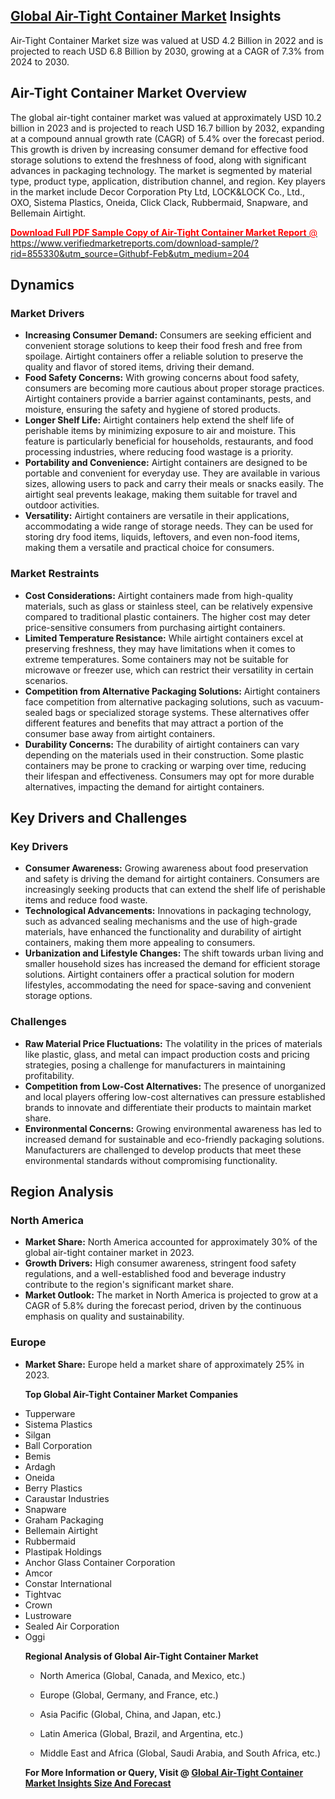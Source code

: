 <h2><a href="https://www.verifiedmarketreports.com/download-sample/?rid=855330&amp;utm_source=Githubf&amp;utm_medium=204" target="_blank">Global Air-Tight Container Market</a> Insights</h2><p>Air-Tight Container Market size was valued at USD 4.2 Billion in 2022 and is projected to reach USD 6.8 Billion by 2030, growing at a CAGR of 7.3% from 2024 to 2030.</p><p> <h2>Air-Tight Container Market Overview</h2> <p>The global air-tight container market was valued at approximately USD 10.2 billion in 2023 and is projected to reach USD 16.7 billion by 2032, expanding at a compound annual growth rate (CAGR) of 5.4% over the forecast period. This growth is driven by increasing consumer demand for effective food storage solutions to extend the freshness of food, along with significant advances in packaging technology. The market is segmented by material type, product type, application, distribution channel, and region. Key players in the market include Decor Corporation Pty Ltd, LOCK&LOCK Co., Ltd., OXO, Sistema Plastics, Oneida, Click Clack, Rubbermaid, Snapware, and Bellemain Airtight. </p> <p><a href="#"><p><span class=""><span style="color: #ff0000;"><strong>Download Full PDF Sample Copy of Air-Tight Container Market Report</strong> @ </span><a href="https://www.verifiedmarketreports.com/download-sample/?rid=855330&amp;utm_source=Githubf-Feb&amp;utm_medium=204" target="_blank">https://www.verifiedmarketreports.com/download-sample/?rid=855330&amp;utm_source=Githubf-Feb&amp;utm_medium=204</a></span></p></a></p> <h2>Dynamics</h2> <h3>Market Drivers</h3> <ul> <li><strong>Increasing Consumer Demand:</strong> Consumers are seeking efficient and convenient storage solutions to keep their food fresh and free from spoilage. Airtight containers offer a reliable solution to preserve the quality and flavor of stored items, driving their demand. </li> <li><strong>Food Safety Concerns:</strong> With growing concerns about food safety, consumers are becoming more cautious about proper storage practices. Airtight containers provide a barrier against contaminants, pests, and moisture, ensuring the safety and hygiene of stored products. </li> <li><strong>Longer Shelf Life:</strong> Airtight containers help extend the shelf life of perishable items by minimizing exposure to air and moisture. This feature is particularly beneficial for households, restaurants, and food processing industries, where reducing food wastage is a priority. </li> <li><strong>Portability and Convenience:</strong> Airtight containers are designed to be portable and convenient for everyday use. They are available in various sizes, allowing users to pack and carry their meals or snacks easily. The airtight seal prevents leakage, making them suitable for travel and outdoor activities. </li> <li><strong>Versatility:</strong> Airtight containers are versatile in their applications, accommodating a wide range of storage needs. They can be used for storing dry food items, liquids, leftovers, and even non-food items, making them a versatile and practical choice for consumers. </li> </ul> <h3>Market Restraints</h3> <ul> <li><strong>Cost Considerations:</strong> Airtight containers made from high-quality materials, such as glass or stainless steel, can be relatively expensive compared to traditional plastic containers. The higher cost may deter price-sensitive consumers from purchasing airtight containers. </li> <li><strong>Limited Temperature Resistance:</strong> While airtight containers excel at preserving freshness, they may have limitations when it comes to extreme temperatures. Some containers may not be suitable for microwave or freezer use, which can restrict their versatility in certain scenarios. </li> <li><strong>Competition from Alternative Packaging Solutions:</strong> Airtight containers face competition from alternative packaging solutions, such as vacuum-sealed bags or specialized storage systems. These alternatives offer different features and benefits that may attract a portion of the consumer base away from airtight containers. </li> <li><strong>Durability Concerns:</strong> The durability of airtight containers can vary depending on the materials used in their construction. Some plastic containers may be prone to cracking or warping over time, reducing their lifespan and effectiveness. Consumers may opt for more durable alternatives, impacting the demand for airtight containers. </li> </ul> <h2>Key Drivers and Challenges</h2> <h3>Key Drivers</h3> <ul> <li><strong>Consumer Awareness:</strong> Growing awareness about food preservation and safety is driving the demand for airtight containers. Consumers are increasingly seeking products that can extend the shelf life of perishable items and reduce food waste. </li> <li><strong>Technological Advancements:</strong> Innovations in packaging technology, such as advanced sealing mechanisms and the use of high-grade materials, have enhanced the functionality and durability of airtight containers, making them more appealing to consumers. </li> <li><strong>Urbanization and Lifestyle Changes:</strong> The shift towards urban living and smaller household sizes has increased the demand for efficient storage solutions. Airtight containers offer a practical solution for modern lifestyles, accommodating the need for space-saving and convenient storage options. </li> </ul> <h3>Challenges</h3> <ul> <li><strong>Raw Material Price Fluctuations:</strong> The volatility in the prices of materials like plastic, glass, and metal can impact production costs and pricing strategies, posing a challenge for manufacturers in maintaining profitability. </li> <li><strong>Competition from Low-Cost Alternatives:</strong> The presence of unorganized and local players offering low-cost alternatives can pressure established brands to innovate and differentiate their products to maintain market share. </li> <li><strong>Environmental Concerns:</strong> Growing environmental awareness has led to increased demand for sustainable and eco-friendly packaging solutions. Manufacturers are challenged to develop products that meet these environmental standards without compromising functionality. </li> </ul> <h2>Region Analysis</h2> <h3>North America</h3> <ul> <li><strong>Market Share:</strong> North America accounted for approximately 30% of the global air-tight container market in 2023. </li> <li><strong>Growth Drivers:</strong> High consumer awareness, stringent food safety regulations, and a well-established food and beverage industry contribute to the region's significant market share. </li> <li><strong>Market Outlook:</strong> The market in North America is projected to grow at a CAGR of 5.8% during the forecast period, driven by the continuous emphasis on quality and sustainability. </li> </ul> <h3>Europe</h3> <ul> <li><strong>Market Share:</strong> Europe held a market share of approximately 25% in 2023.</p><p><strong>Top Global Air-Tight Container Market Companies</strong></p><div data-test-id=""><p><li>Tupperware</li><li> Sistema Plastics</li><li> Silgan</li><li> Ball Corporation</li><li> Bemis</li><li> Ardagh</li><li> Oneida</li><li> Berry Plastics</li><li> Caraustar Industries</li><li> Snapware</li><li> Graham Packaging</li><li> Bellemain Airtight</li><li> Rubbermaid</li><li> Plastipak Holdings</li><li> Anchor Glass Container Corporation</li><li> Amcor</li><li> Constar International</li><li> Tightvac</li><li> Crown</li><li> Lustroware</li><li> Sealed Air Corporation</li><li> Oggi</li></p><div><strong>Regional Analysis of&nbsp;Global Air-Tight Container Market</strong></div><ul><li dir="ltr"><p dir="ltr">North America&nbsp;(Global, Canada, and Mexico, etc.)</p></li><li dir="ltr"><p dir="ltr">Europe (Global, Germany, and France, etc.)</p></li><li dir="ltr"><p dir="ltr">Asia Pacific&nbsp;(Global, China, and Japan, etc.)</p></li><li dir="ltr"><p dir="ltr">Latin America&nbsp;(Global, Brazil, and Argentina, etc.)</p></li><li dir="ltr">Middle East and Africa&nbsp;(Global, Saudi Arabia, and South Africa, etc.)</li></ul><p><strong>For More Information or Query, Visit @&nbsp;</strong><strong><a href="https://www.verifiedmarketreports.com/product/air-tight-container-market/?utm_source=Githubf&amp;utm_medium=204" target="_blank">Global Air-Tight Container Market Insights Size And Forecast</a></strong></p></div>
